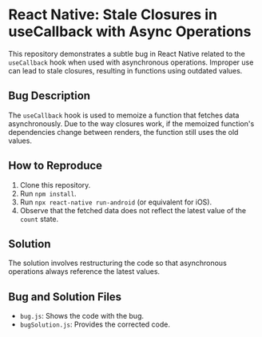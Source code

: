 # React Native: Stale Closures in useCallback with Async Operations

This repository demonstrates a subtle bug in React Native related to the `useCallback` hook when used with asynchronous operations.  Improper use can lead to stale closures, resulting in functions using outdated values.

## Bug Description
The `useCallback` hook is used to memoize a function that fetches data asynchronously.  Due to the way closures work, if the memoized function's dependencies change between renders, the function still uses the old values.

## How to Reproduce
1. Clone this repository.
2. Run `npm install`.
3. Run `npx react-native run-android` (or equivalent for iOS).
4. Observe that the fetched data does not reflect the latest value of the `count` state.

## Solution
The solution involves restructuring the code so that asynchronous operations always reference the latest values.

## Bug and Solution Files
* `bug.js`: Shows the code with the bug.
* `bugSolution.js`: Provides the corrected code.
